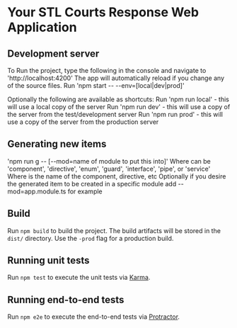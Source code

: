 # Your STL Courts Response Web Application

## Development server
To Run the project, type the following in the console and navigate to 'http://localhost:4200' The app will automatically reload if you change any of the source files.
Run 'npm start -- --env=[local|dev|prod]'

Optionally the following are available as shortcuts:
Run 'npm run local'  - this will use a local copy of the server
Run 'npm run dev' - this will use a copy of the server from the test/development server
Run 'npm run prod' - this will use a copy of the server from the production server

## Generating new items
'npm run g -- <type to generate> <name> [--mod=name of module to put this into]'
  Where <type to generate> can be 'component', 'directive', 'enum', 'guard', 'interface', 'pipe', or 'service'
  Where <name>  is the name of the component, directive, etc
  Optionally if you desire the generated item to be created in a specific module add --mod=app.module.ts for example
  

## Build

Run `npm build` to build the project. The build artifacts will be stored in the `dist/` directory. Use the `-prod` flag for a production build.

## Running unit tests

Run `npm test` to execute the unit tests via [Karma](https://karma-runner.github.io).

## Running end-to-end tests

Run `npm e2e` to execute the end-to-end tests via [Protractor](http://www.protractortest.org/).
